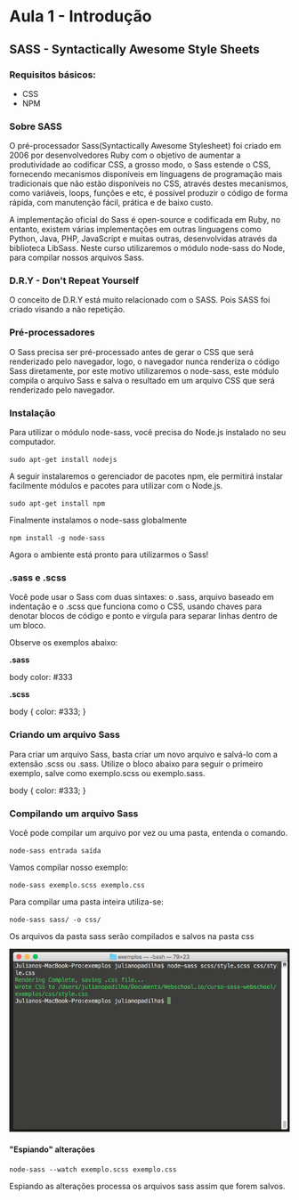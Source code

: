 # Aula 1 - Introdução

## SASS - Syntactically Awesome Style Sheets

### Requisitos básicos:

- CSS
- NPM

### Sobre SASS

O pré-processador Sass(Syntactically Awesome Stylesheet) foi criado em 2006 por desenvolvedores Ruby com o objetivo de aumentar a produtividade ao codificar CSS, a grosso modo, o Sass estende o CSS, fornecendo mecanismos disponíveis em linguagens de programação mais tradicionais que não estão disponíveis no CSS, através destes mecanismos, como variáveis, loops, funções e etc, é possível produzir o código de forma rápida, com manutenção fácil, prática e de baixo custo.

A implementação oficial do Sass é open-source e codificada em Ruby, no entanto, existem várias implementações em outras linguagens como Python, Java, PHP, JavaScript e muitas outras, desenvolvidas através da biblioteca LibSass. Neste curso utilizaremos o módulo node-sass do Node, para compilar nossos arquivos Sass.

### D.R.Y - Don't Repeat Yourself

O conceito de D.R.Y está muito relacionado com o SASS. Pois SASS foi criado visando a não repetição.

### Pré-processadores

O Sass precisa ser pré-processado antes de gerar o CSS que será renderizado pelo navegador, logo, o navegador nunca renderiza o código Sass diretamente, por este motivo utilizaremos o node-sass, este módulo compila o arquivo Sass e salva o resultado em um arquivo CSS que será renderizado pelo navegador.

### Instalação

Para utilizar o módulo node-sass, você precisa do Node.js instalado no seu computador.

`sudo apt-get install nodejs`

A seguir instalaremos o gerenciador de pacotes npm, ele permitirá instalar facilmente módulos e pacotes para utilizar com o Node.js.

`sudo apt-get install npm`

Finalmente instalamos o node-sass globalmente

`npm install -g node-sass`

Agora o ambiente está pronto para utilizarmos o Sass!

### .sass e .scss

Você pode usar o Sass com duas sintaxes: o .sass, arquivo baseado em indentação e o .scss que funciona como o CSS, usando chaves para denotar blocos de código e ponto e vírgula para separar linhas dentro de um bloco.

Observe os exemplos abaixo:

**.sass**

body
  color: #333

**.scss**

body {
  color: #333;
}

### Criando um arquivo Sass

Para criar um arquivo Sass, basta criar um novo arquivo e salvá-lo com a extensão .scss ou .sass. Utilize o bloco abaixo para seguir o primeiro exemplo, salve como exemplo.scss ou exemplo.sass.

body {
  color: #333;
}

### Compilando um arquivo Sass

Você pode compilar um arquivo por vez ou uma pasta, entenda o comando.

`node-sass entrada saída`

Vamos compilar nosso exemplo:

`node-sass exemplo.scss exemplo.css`

Para compilar uma pasta inteira utiliza-se:

`node-sass sass/ -o css/`

Os arquivos da pasta sass serão compilados e salvos na pasta css

![](imagens/aula1-introducao.png)

#### "Espiando" alterações

`node-sass --watch exemplo.scss exemplo.css`

Espiando as alterações processa os arquivos sass assim que forem salvos.
